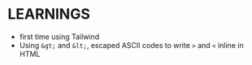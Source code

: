 # LEARNINGS
- first time using Tailwind
- Using `&gt;` and `&lt;`, escaped ASCII codes to write `>` and `<` inline in HTML